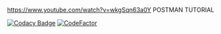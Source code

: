 
https://www.youtube.com/watch?v=wkgSqn63a0Y POSTMAN TUTORIAL

[![Codacy Badge](https://api.codacy.com/project/badge/Grade/6f6e5aed99f04ea6b1fa969da84778ae)](https://app.codacy.com/gh/PabloBaeza56/test-silver-river?utm_source=github.com&utm_medium=referral&utm_content=PabloBaeza56/test-silver-river&utm_campaign=Badge_Grade)
[![CodeFactor](https://www.codefactor.io/repository/github/pablobaeza56/test-silver-river/badge/main)](https://www.codefactor.io/repository/github/pablobaeza56/test-silver-river/overview/main)
